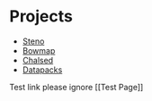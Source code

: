 # Projects

- [Steno](steno.md)
- [Bowmap](bowmap.md)
- [Chalsed](chalsed.md)
- [Datapacks](datapacks.md)

Test link please ignore
[[Test Page]]
